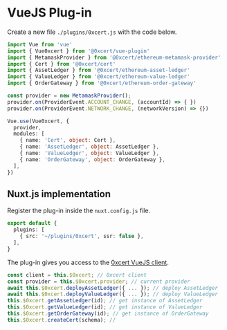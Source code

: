 # VueJS Plug-in

Create a new file `./plugins/0xcert.js` with the code below.

```ts
import Vue from 'vue'
import { Vue0xcert } from '@0xcert/vue-plugin'
import { MetamaskProvider } from '@0xcert/ethereum-metamask-provider'
import { Cert } from '@0xcert/cert'
import { AssetLedger } from '@0xcert/ethereum-asset-ledger'
import { ValueLedger } from '@0xcert/ethereum-value-ledger'
import { OrderGateway } from '@0xcert/ethereum-order-gateway'

const provider = new MetamaskProvider();
provider.on(ProviderEvent.ACCOUNT_CHANGE, (accountId) => { })
provider.on(ProviderEvent.NETWORK_CHANGE, (networkVersion) => {})

Vue.use(Vue0xcert, {
  provider,
  modules: [
    { name: 'Cert', object: Cert },
    { name: 'AssetLedger', object: AssetLedger },
    { name: 'ValueLedger', object: ValueLedger },
    { name: 'OrderGateway', object: OrderGateway },
  ],
})
```
## Nuxt.js implementation

Register the plug-in inside the `nuxt.config.js` file.

```ts
export default {
  plugins: [
    { src: '~/plugins/0xcert', ssr: false },
  ],
}
```

The plug-in gives you access to the [0xcert VueJS client](https://github.com/0xcert/framework/blob/master/packages/0xcert-vue-plugin/src/core/client.ts).

```ts
const client = this.$0xcert; // 0xcert client
const provider = this.$0xcert.provider; // current provider
await this.$0xcert.deployAssetLedger({ ... }); // deploy AssetLedger
await this.$0xcert.deployValueLedger({ ... }); // deploy ValueLedger
this.$0xcert.getAssetLedger(id); // get instance of AssetLedger
this.$0xcert.getValueLedger(id); // get instance of ValueLedger
this.$0xcert.getOrderGateway(id); // get instance of OrderGateway
this.$0xcert.createCert(schema); // 
```
